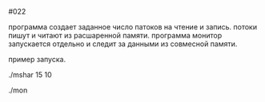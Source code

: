 #022

программа создает заданное число патоков на чтение и запись.
потоки пишут и читают из расшаренной памяти.
программа монитор запускается отдельно и следит за данными из совмесной памяти.

пример запуска.

./mshar 15 10

./mon



